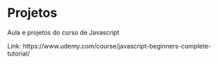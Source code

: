  <h1>Projetos</h1>
 <p>Aula e projetos do curso de Javascript<p>
 <p>Link: https://www.udemy.com/course/javascript-beginners-complete-tutorial/</p>
